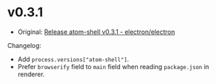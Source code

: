 # v0.3.1

* Original: [Release atom-shell v0.3.1 - electron/electron](https://github.com/electron/electron/releases/tag/v0.3.1)

Changelog:

* Add `process.versions["atom-shell"]`.
* Prefer `browserify` field to `main` field when reading `package.json` in renderer.
